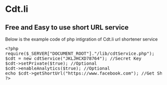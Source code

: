 # Cdt.li
<h2>Free and Easy to use short URL service</h2>
<p>Below is the example code of php intigration of Cdt.li url shortener service </p>
<pre>
&lt;?php 
require($_SERVER["DOCUMENT_ROOT"]."/lib/cdtService.php");
$cdt = new cdtService("JKLJHCXD78764"); //Secret Key
$cdt->setPrivate($true); //Optional
$cdt->enableAnalytics($true); //Optional
echo $cdt->getShortUrl("https://www.facebook.com"); //Get Short URL
?&gt;
</pre>
